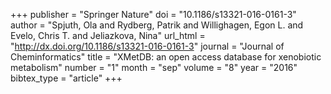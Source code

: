 +++
publisher = "Springer Nature"
doi = "10.1186/s13321-016-0161-3"
author = "Spjuth, Ola and Rydberg, Patrik and Willighagen, Egon L. and Evelo, Chris T. and Jeliazkova, Nina"
url_html = "http://dx.doi.org/10.1186/s13321-016-0161-3"
journal = "Journal of Cheminformatics"
title = "XMetDB: an open access database for xenobiotic metabolism"
number = "1"
month = "sep"
volume = "8"
year = "2016"
bibtex_type = "article"
+++

